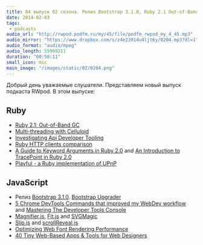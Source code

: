 ```yaml
---
title: 04 выпуск 02 сезона. Релиз Bootstrap 3.1.0, Ruby 2.1 Out-of-Band GC, Playful, Chrome DevTools Commands, Fit.js и прочее
date: 2014-02-03
tags:
 - podcasts
audio_url: "http://rwpod.podfm.ru/my/45/file/podfm_rwpod_my_4_45.mp3"
audio_mirror: "https://www.dropbox.com/s/z4e23914u4ljt6y/0204.mp3?dl=1"
audio_format: "audio/mpeg"
audio_length: 55909211
duration: "00:58:11"
small_icon: mic
main_image: "/images/static/02/0204.png"
---
```


Добрый день уважаемые слушатели. Представляем новый выпуск подкаста RWpod. В этом выпуске:

## Ruby

 - [Ruby 2.1: Out-of-Band GC](http://tmm1.net/ruby21-oobgc/)
 - [Multi-threading with Celluloid](http://blog.crowdint.com/2014/01/23/multi-threading-with-celluloid.html)
 - [Investigating Api Developer Tooling](http://mayerdan.com/programming/2014/01/29/investigating-api-tooling/)
 - [Ruby HTTP clients comparison](http://www.slideshare.net/HiroshiNakamura/rubyhttp-clients-comparison)
 - [A Guide to Keyword Arguments in Ruby 2.0](http://www.youtube.com/watch?v=u8Q6Of_mScI) and [An Introduction to TracePoint in Ruby 2.0](http://www.youtube.com/watch?v=V_dZQ6AeZDE)
 - [Playful - a Ruby implementation of UPnP](https://github.com/turboladen/playful)

## JavaScript

 - Релиз [Bootstrap 3.1.0](https://github.com/twbs/bootstrap/releases/tag/v3.1.0). [Bootstrap Upgrader](http://code.divshot.com/bootstrap3_upgrader/)
 - [5 Chrome DevTools Commands that improved my WebDev workflow](https://medium.com/p/f1f29cb2c5e0) and [Mastering The Developer Tools Console](http://blog.teamtreehouse.com/mastering-developer-tools-console)
 - [Magnifier.js](http://mark-rolich.github.io/Magnifier.js/), [Fit.js](http://soulwire.github.io/fit.js/) and [SVGMagic](http://svgmagic.bitlabs.nl/)
 - [Slip.js](http://pornel.net/slip/) and [scrollReveal.js](http://julianlloyd.me/scrollreveal/)
 - [Optimizing Web Font Rendering Performance](http://www.igvita.com/2014/01/31/optimizing-web-font-rendering-performance/)
 - [40 Tiny Web-Based Apps & Tools for Web Designers](http://speckyboy.com/2014/01/30/40-tiny-web-based-apps-tools-web-designers/)

<!--more-->

